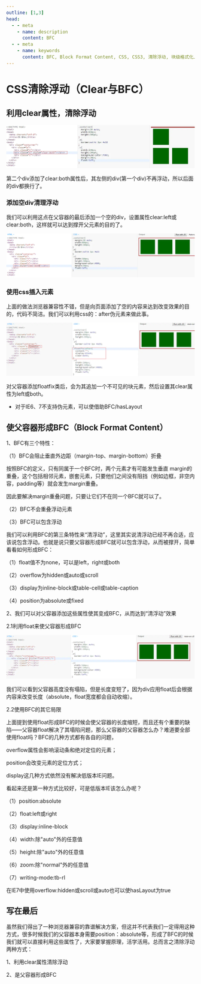 ```yaml
---
outline: [1,3]
head:
  - - meta
    - name: description
      content: BFC 
  - - meta
    - name: keywords
      content: BFC, Block Format Content, CSS, CSS3, 清除浮动, 块级格式化上下文
---
```


# CSS清除浮动（Clear与BFC）

## 利用clear属性，清除浮动

![alt text](imgs/image-1.png)

第二个div添加了clear:both属性后，其左侧的div(第一个div)不再浮动，所以后面的div都换行了。

### 添加空div清理浮动

我们可以利用这点在父容器的最后添加一个空的div，设置属性clear:left或clear:both，这样就可以达到撑开父元素的目的了。

![alt text](imgs/image-2.png)

### 使用css插入元素

上面的做法浏览器兼容性不错，但是向页面添加了空的内容来达到改变效果的目的，代码不简洁。我们可以利用css的：after伪元素来做此事。

![alt text](imgs/image-3.png)

对父容器添加floatfix类后，会为其追加一个不可见的块元素，然后设置其clear属性为left或both。

- 对于IE6、7不支持伪元素，可以使借助BFC/hasLayout

## 使父容器形成BFC（Block Format Content）

1、BFC有三个特性：

（1）BFC会阻止垂直外边距（margin-top、margin-bottom）折叠

按照BFC的定义，只有同属于一个BFC时，两个元素才有可能发生垂直 margin的重叠，这个包括相邻元素，嵌套元素，只要他们之间没有阻挡（例如边框，非空内容，padding等）就会发生margin重叠。

因此要解决margin重叠问题，只要让它们不在同一个BFC就可以了。

（2）BFC不会重叠浮动元素

（3）BFC可以包含浮动

我们可以利用BFC的第三条特性来“清浮动”，这里其实说清浮动已经不再合适，应该说包含浮动。也就是说只要父容器形成BFC就可以包含浮动，从而被撑开，简单看看如何形成BFC：

（1）float值不为none，可以是left，right或both

（2）overflow为hidden或auto或scroll

（3）display为inline-block或table-cell或table-caption

（4）position为absolute或fixed

2、我们可以对父容器添加这些属性使其变成BFC，从而达到“清浮动”效果

2.1利用float来使父容器形成BFC

![alt text](imgs/image-4.png)

我们可以看到父容器高度没有塌陷，但是长度变短了，因为div应用float后会根据内容来改变长度（absolute，float宽度都会自动收缩）。

2.2使用BFC的其它局限

上面提到使用float形成BFC的时候会使父容器的长度缩短，而且还有个重要的缺陷——父容器float解决了其塌陷问题，那么父容器的父容器怎么办？难道要全部使用float吗？BFC的几种方式都有各自的问题，

overflow属性会影响滚动条和绝对定位的元素；

position会改变元素的定位方式；

display这几种方式依然没有解决低版本IE问题。

看起来还是第一种方式比较好，可是低版本IE该怎么办呢？

（1）position:absolute

（2）float:left或right

（3）display:inline-block

（4）width:除"auto"外的任意值

（5）height:除"auto"外的任意值

（6）zoom:除"normal"外的任意值

（7）writing-mode:tb-rl

在IE7中使用overflow:hidden或scroll或auto也可以使hasLayout为true

## 写在最后

虽然我们得出了一种浏览器兼容的靠谱解决方案，但这并不代表我们一定得用这种方式，很多时候我们的父容器本身需要position：absolute等，形成了BFC的时候我们就可以直接利用这些属性了，大家要掌握原理，活学活用。总而言之清除浮动两种方式：

1、利用clear属性清除浮动

2、是父容器形成BFC



